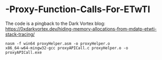 # -Proxy-Function-Calls-For-ETwTI
The code is a pingback to the Dark Vortex blog: https://0xdarkvortex.dev/hiding-memory-allocations-from-mdatp-etwti-stack-tracing/

```
nasm -f win64 proxyHelper.asm -o proxyHelper.o
x86_64-w64-mingw32-gcc proxyAPICall.c proxyHelper.o -o proxyAPICall.exe
```
